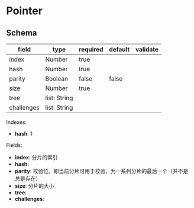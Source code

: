# Pointer

## Schema

| field      | type         | required | default | validate |
| ---------- | ------------ | -------- | ------- | -------- |
| index      | Number       | true     |         |          |
| hash       | Number       | true     |         |          |
| parity     | Boolean      | false    | false   |          |
| size       | Number       | true     |         |          |
| tree       | list: String |          |         |          |
| challenges | list: String |          |         |          |

Indexes:

* **hash**: 1

Fields:

* **index**: 分片的索引
* **hash**:
* **parity**: 校验位，即当前分片可用于校验，为一系列分片的最后一个（并不是总是存在）
* **size**: 分片的大小
* **tree**:
* **challenges**:
